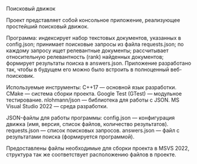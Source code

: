Поисковый движок

Проект представляет собой консольное приложение, реализующее простейший поисковый движок.

Программа:
индексирует набор текстовых документов, указанных в config.json;
принимает поисковые запросы из файла requests.json;
по каждому запросу ищет релевантные документы;
рассчитывает относительную релевантность (rank) найденных документов;
формирует результаты поиска в answers.json.
Приложение разработано так, чтобы в будущем его можно было встроить в полноценный веб-поисковик.

Используемые инструменты:
C++17 — основной язык разработки.
CMake — система сборки проекта.
Google Test (GTest) — модульное тестирование.
nlohmann/json — библиотека для работы с JSON.
MS Visual Studio 2022 — среда разработки.

JSON-файлы для работы программы:
config.json — конфигурация движка (имя, версия, список файлов, количество результатов).
requests.json — список поисковых запросов.
answers.json — файл с результатами поиска (формируется программой).

Предоставлены файлы необходимые для сборки проекта в MSVS 2022, структура так же соответствует расположению файлов в проекте.
